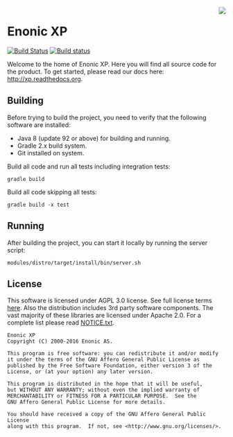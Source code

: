 <img align="right" src="https://raw.githubusercontent.com/enonic/xp/master/misc/logo.png">

# Enonic XP

[![Build Status](https://travis-ci.org/enonic/xp.svg?branch=master)](https://travis-ci.org/enonic/xp)
[![Build status](https://ci.appveyor.com/api/projects/status/x2yf722t79ierhbv/branch/master?svg=true)](https://ci.appveyor.com/project/srs/xp/branch/master)

Welcome to the home of Enonic XP. Here you will find all source code for the product. To get started,
please read our docs here: http://xp.readthedocs.org.

## Building

Before trying to build the project, you need to verify that the following software are installed:

* Java 8 (update 92 or above) for building and running.
* Gradle 2.x build system.
* Git installed on system.

Build all code and run all tests including integration tests:

    gradle build

Build all code skipping all tests:

    gradle build -x test

## Running

After building the project, you can start it locally by running the server script:

    modules/distro/target/install/bin/server.sh

## License

This software is licensed under AGPL 3.0 license. See full license terms [here](http://www.enonic.com/license). Also the distribution includes
3rd party software components. The vast majority of these libraries are licensed under Apache 2.0. For a complete list please
read [NOTICE.txt](https://github.com/enonic/xp/raw/master/NOTICE.txt).

	Enonic XP
	Copyright (C) 2000-2016 Enonic AS.

	This program is free software: you can redistribute it and/or modify
	it under the terms of the GNU Affero General Public License as
	published by the Free Software Foundation, either version 3 of the
	License, or (at your option) any later version.

	This program is distributed in the hope that it will be useful,
	but WITHOUT ANY WARRANTY; without even the implied warranty of
	MERCHANTABILITY or FITNESS FOR A PARTICULAR PURPOSE.  See the
	GNU Affero General Public License for more details.

	You should have received a copy of the GNU Affero General Public License
	along with this program.  If not, see <http://www.gnu.org/licenses/>.
